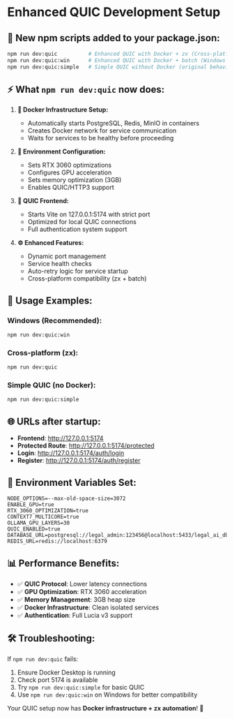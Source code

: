 # Enhanced QUIC Development Setup

## 🚀 **New npm scripts added to your package.json:**

```bash
npm run dev:quic          # Enhanced QUIC with Docker + zx (Cross-platform)
npm run dev:quic:win      # Enhanced QUIC with Docker + batch (Windows optimized)
npm run dev:quic:simple   # Simple QUIC without Docker (original behavior)
```

## ⚡ **What `npm run dev:quic` now does:**

1. **🐳 Docker Infrastructure Setup:**
   - Automatically starts PostgreSQL, Redis, MinIO in containers
   - Creates Docker network for service communication
   - Waits for services to be healthy before proceeding

2. **🔧 Environment Configuration:**
   - Sets RTX 3060 optimizations
   - Configures GPU acceleration
   - Sets memory optimization (3GB)
   - Enables QUIC/HTTP3 support

3. **📡 QUIC Frontend:**
   - Starts Vite on 127.0.0.1:5174 with strict port
   - Optimized for local QUIC connections
   - Full authentication system support

4. **⚙️ Enhanced Features:**
   - Dynamic port management
   - Service health checks
   - Auto-retry logic for service startup
   - Cross-platform compatibility (zx + batch)

## 🎯 **Usage Examples:**

### **Windows (Recommended):**
```bash
npm run dev:quic:win
```

### **Cross-platform (zx):**
```bash
npm run dev:quic
```

### **Simple QUIC (no Docker):**
```bash
npm run dev:quic:simple
```

## 🌐 **URLs after startup:**

- **Frontend**: http://127.0.0.1:5174
- **Protected Route**: http://127.0.0.1:5174/protected
- **Login**: http://127.0.0.1:5174/auth/login
- **Register**: http://127.0.0.1:5174/auth/register

## 🔧 **Environment Variables Set:**

```env
NODE_OPTIONS=--max-old-space-size=3072
ENABLE_GPU=true
RTX_3060_OPTIMIZATION=true
CONTEXT7_MULTICORE=true
OLLAMA_GPU_LAYERS=30
QUIC_ENABLED=true
DATABASE_URL=postgresql://legal_admin:123456@localhost:5433/legal_ai_db
REDIS_URL=redis://localhost:6379
```

## 📊 **Performance Benefits:**

- ✅ **QUIC Protocol**: Lower latency connections
- ✅ **GPU Optimization**: RTX 3060 acceleration
- ✅ **Memory Management**: 3GB heap size
- ✅ **Docker Infrastructure**: Clean isolated services
- ✅ **Authentication**: Full Lucia v3 support

## 🛠️ **Troubleshooting:**

If `npm run dev:quic` fails:
1. Ensure Docker Desktop is running
2. Check port 5174 is available
3. Try `npm run dev:quic:simple` for basic QUIC
4. Use `npm run dev:quic:win` on Windows for better compatibility

Your QUIC setup now has **Docker infrastructure + zx automation**! 🎉